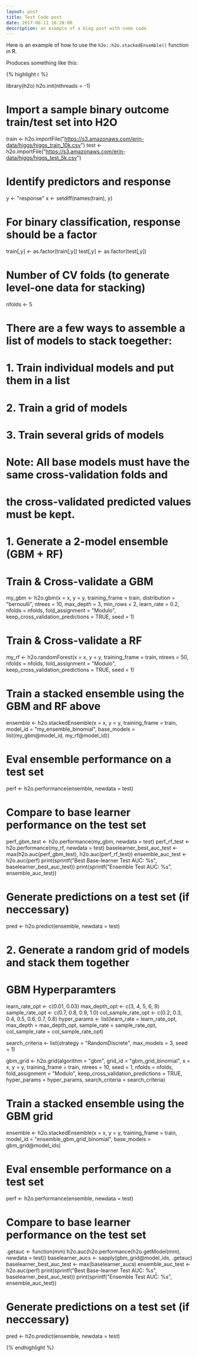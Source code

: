 ```yaml
---
layout: post
title: Test Code post
date: 2017-06-11 16:28:00
description: an example of a blog post with some code
---
```


Here is an example of how to use the `h2o::h2o.stackedEnsemble()` function in R.

Produces something like this: 

{% highlight r %}

library(h2o)
h2o.init(nthreads = -1)

# Import a sample binary outcome train/test set into H2O
train <- h2o.importFile("https://s3.amazonaws.com/erin-data/higgs/higgs_train_10k.csv")
test <- h2o.importFile("https://s3.amazonaws.com/erin-data/higgs/higgs_test_5k.csv")

# Identify predictors and response
y <- "response"
x <- setdiff(names(train), y)

# For binary classification, response should be a factor
train[,y] <- as.factor(train[,y])
test[,y] <- as.factor(test[,y])

# Number of CV folds (to generate level-one data for stacking)
nfolds <- 5



# There are a few ways to assemble a list of models to stack toegether:
# 1. Train individual models and put them in a list
# 2. Train a grid of models
# 3. Train several grids of models
# Note: All base models must have the same cross-validation folds and
# the cross-validated predicted values must be kept.



# 1. Generate a 2-model ensemble (GBM + RF)

# Train & Cross-validate a GBM
my_gbm <- h2o.gbm(x = x,
                  y = y,
                  training_frame = train,
                  distribution = "bernoulli",
                  ntrees = 10,
                  max_depth = 3,
                  min_rows = 2,
                  learn_rate = 0.2,
                  nfolds = nfolds,
                  fold_assignment = "Modulo",
                  keep_cross_validation_predictions = TRUE,
                  seed = 1)

# Train & Cross-validate a RF
my_rf <- h2o.randomForest(x = x,
                          y = y,
                          training_frame = train,
                          ntrees = 50,
                          nfolds = nfolds,
                          fold_assignment = "Modulo",
                          keep_cross_validation_predictions = TRUE,
                          seed = 1)

# Train a stacked ensemble using the GBM and RF above
ensemble <- h2o.stackedEnsemble(x = x,
                                y = y,
                                training_frame = train,
                                model_id = "my_ensemble_binomial",
                                base_models = list(my_gbm@model_id, my_rf@model_id))

# Eval ensemble performance on a test set
perf <- h2o.performance(ensemble, newdata = test)

# Compare to base learner performance on the test set
perf_gbm_test <- h2o.performance(my_gbm, newdata = test)
perf_rf_test <- h2o.performance(my_rf, newdata = test)
baselearner_best_auc_test <- max(h2o.auc(perf_gbm_test), h2o.auc(perf_rf_test))
ensemble_auc_test <- h2o.auc(perf)
print(sprintf("Best Base-learner Test AUC:  %s", baselearner_best_auc_test))
print(sprintf("Ensemble Test AUC:  %s", ensemble_auc_test))

# Generate predictions on a test set (if neccessary)
pred <- h2o.predict(ensemble, newdata = test)



# 2. Generate a random grid of models and stack them together

# GBM Hyperparamters
learn_rate_opt <- c(0.01, 0.03)
max_depth_opt <- c(3, 4, 5, 6, 9)
sample_rate_opt <- c(0.7, 0.8, 0.9, 1.0)
col_sample_rate_opt <- c(0.2, 0.3, 0.4, 0.5, 0.6, 0.7, 0.8)
hyper_params <- list(learn_rate = learn_rate_opt,
                     max_depth = max_depth_opt,
                     sample_rate = sample_rate_opt,
                     col_sample_rate = col_sample_rate_opt)

search_criteria <- list(strategy = "RandomDiscrete",
                        max_models = 3,
                        seed = 1)

gbm_grid <- h2o.grid(algorithm = "gbm",
                     grid_id = "gbm_grid_binomial",
                     x = x,
                     y = y,
                     training_frame = train,
                     ntrees = 10,
                     seed = 1,
                     nfolds = nfolds,
                     fold_assignment = "Modulo",
                     keep_cross_validation_predictions = TRUE,
                     hyper_params = hyper_params,
                     search_criteria = search_criteria)

# Train a stacked ensemble using the GBM grid
ensemble <- h2o.stackedEnsemble(x = x,
                                y = y,
                                training_frame = train,
                                model_id = "ensemble_gbm_grid_binomial",
                                base_models = gbm_grid@model_ids)

# Eval ensemble performance on a test set
perf <- h2o.performance(ensemble, newdata = test)

# Compare to base learner performance on the test set
.getauc <- function(mm) h2o.auc(h2o.performance(h2o.getModel(mm), newdata = test))
baselearner_aucs <- sapply(gbm_grid@model_ids, .getauc)
baselearner_best_auc_test <- max(baselearner_aucs)
ensemble_auc_test <- h2o.auc(perf)
print(sprintf("Best Base-learner Test AUC:  %s", baselearner_best_auc_test))
print(sprintf("Ensemble Test AUC:  %s", ensemble_auc_test))

# Generate predictions on a test set (if neccessary)
pred <- h2o.predict(ensemble, newdata = test)

{% endhighlight %}
